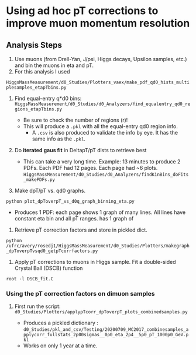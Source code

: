 # Using ad hoc pT corrections to improve muon momentum resolution

## Analysis Steps

1. Use muons (from Drell-Yan, J/psi, Higgs decays, Upsilon samples, etc.) and bin the muons in eta and pT.
2. For this analysis I used 

`HiggsMassMeasurement/d0_Studies/Plotters_vaex/make_pdf_qd0_hists_multiplesamples_etapTbins.py`

1. Find equal-entry q*d0 bins:
`HiggsMassMeasurement/d0_Studies/d0_Analyzers/find_equalentry_qd0_regions_etapTbins.py`
   - Be sure to check the number of regions (r)!
   - This will produce a `.pkl` with all the equal-entry qd0 region info. 
      * A `.csv` is also produced to validate the info by eye.
      It has the same info as the `.pkl`.

1. Do **iterated gaus fit** in DeltapT/pT dists to retrieve best
   - This can take a very long time. 
   Example: 13 minutes to produce 2 PDFs.
   Each PDF had 12 pages. 
   Each page had ~6 plots.
`HiggsMassMeasurement/d0_Studies/d0_Analyzers/findKinBins_doFits_makePDFs.py`

1. Make dpT/pT vs. qd0 graphs.

`python plot_dpToverpT_vs_d0q_graph_binning_eta.py`

- Produces 1 PDF: 
each page shows 1 graph of many lines. 
All lines have constant eta bin and all pT ranges. has 1 graph of 

1. Retrieve pT correction factors and store in pickled dict.

`python /ufrc/avery/rosedj1/HiggsMassMeasurement/d0_Studies/Plotters/makegraph_dpToverpTvsqd0_getpTcorrfactors.py`

1. Apply pT corrections to muons in Higgs sample. 
Fit a double-sided Crystal Ball (DSCB) function
   
`root -l DSCB_fit.C`

### Using the pT correction factors on dimuon samples

1. First run the script: `d0_Studies/Plotters/applypTcorr_dpToverpT_plots_combinedsamples.py`

   - Produces a pickled dictionary :
   `d0_Studies/pkl_and_csv/Testing/20200709_MC2017_combinesamples_applycorr_fullstats_2p00sigmas__0p0_eta_2p4__5p0_pT_1000p0_GeV.pkl`
   - Works on only 1 year at a time. 